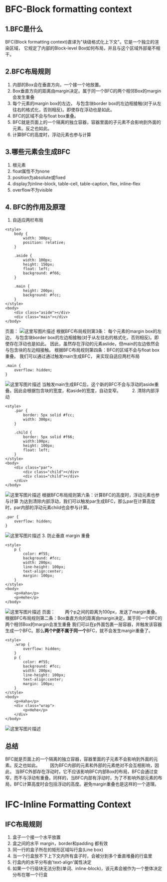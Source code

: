 # BFC-Block formatting context

## 1.BFC是什么
BFC(Block formatting context)直译为"块级格式化上下文"。它是一个独立的渲染区域， 它规定了内部的Block-level Box如何布局，并且与这个区域外部毫不相干。
## 2.BFC布局规则 
1. 内部的Box会在垂直方向，一个接一个地放置。
2. Box垂直方向的距离由margin决定。属于同一个BFC的两个相邻Box的margin会发生重叠
3. 每个元素的margin box的左边， 与包含块border box的左边相接触(对于从左往右的格式化，否则相反)。即使存在浮动也是如此。
4. BFC的区域不会与float box重叠。
5. BFC就是页面上的一个隔离的独立容器，容器里面的子元素不会影响到外面的元素。反之也如此。
6. 计算BFC的高度时，浮动元素也参与计算

## 3.哪些元素会生成BFC
1. 根元素
2. float属性不为none
3. position为absolute或fixed
4. display为inline-block, table-cell, table-caption, flex, inline-flex
5. overflow不为visible

## 4. BFC的作用及原理
1. 自适应两栏布局

```
<style>
    body {
        width: 300px;
        position: relative;
    }
 
    .aside {
        width: 100px;
        height: 150px;
        float: left;
        background: #f66;
    }
 
    .main {
        height: 200px;
        background: #fcc;
    }
</style>
<body>
    <div class="aside"></div>
    <div class="main"></div>
</body>
```

页面：
![这里写图片描述](http://img.blog.csdn.net/20170406145628660?watermark/2/text/aHR0cDovL2Jsb2cuY3Nkbi5uZXQvdTAxMjkzNzAyOQ==/font/5a6L5L2T/fontsize/400/fill/I0JBQkFCMA==/dissolve/70/gravity/SouthEast)
根据BFC布局规则第3条：
每个元素的margin box的左边， 与包含块border box的左边相接触(对于从左往右的格式化，否则相反)。即使存在浮动也是如此。
因此，虽然存在浮动的元素aslide，但main的左边依然会与包含块的左边相接触。
根据BFC布局规则第四条：BFC的区域不会与float box重叠。
我们可以通过通过触发main生成BFC， 来实现自适应两栏布局
```
.main {
    overflow: hidden;
}
```
![这里写图片描述](http://img.blog.csdn.net/20170406145653929?watermark/2/text/aHR0cDovL2Jsb2cuY3Nkbi5uZXQvdTAxMjkzNzAyOQ==/font/5a6L5L2T/fontsize/400/fill/I0JBQkFCMA==/dissolve/70/gravity/SouthEast)
当触发main生成BFC后，这个新的BFC不会与浮动的aside重叠。因此会根据包含块的宽度，和aside的宽度，自动变窄。
　　
2. 清除内部浮动
```
<style>
    .par {
        border: 5px solid #fcc;
        width: 300px;
    }
 
    .child {
        border: 5px solid #f66;
        width:100px;
        height: 100px;
        float: left;
    }
</style>
<body>
    <div class="par">
        <div class="child"></div>
        <div class="child"></div>
    </div>
</body>
```
![这里写图片描述](http://img.blog.csdn.net/20170406145713067?watermark/2/text/aHR0cDovL2Jsb2cuY3Nkbi5uZXQvdTAxMjkzNzAyOQ==/font/5a6L5L2T/fontsize/400/fill/I0JBQkFCMA==/dissolve/70/gravity/SouthEast)
根据BFC布局规则第六条：计算BFC的高度时，浮动元素也参与计算
为达到清除内部浮动，我们可以触发par生成BFC，那么par在计算高度时，par内部的浮动元素child也会参与计算。
```
.par {
    overflow: hidden;
}
```
![这里写图片描述](http://img.blog.csdn.net/20170406145731286?watermark/2/text/aHR0cDovL2Jsb2cuY3Nkbi5uZXQvdTAxMjkzNzAyOQ==/font/5a6L5L2T/fontsize/400/fill/I0JBQkFCMA==/dissolve/70/gravity/SouthEast)
3. 防止垂直 margin 重叠　
```
<style>
    p {
        color: #f55;
        background: #fcc;
        width: 200px;
        line-height: 100px;
        text-align:center;
        margin: 100px;
    }
</style>
<body>
    <p>Haha</p>
    <p>Hehe</p>
</body>
```
![这里写图片描述](http://img.blog.csdn.net/20170406145746020?watermark/2/text/aHR0cDovL2Jsb2cuY3Nkbi5uZXQvdTAxMjkzNzAyOQ==/font/5a6L5L2T/fontsize/400/fill/I0JBQkFCMA==/dissolve/70/gravity/SouthEast)
页面：
　　两个p之间的距离为100px，发送了margin重叠。
根据BFC布局规则第二条：Box垂直方向的距离由margin决定。属于同一个BFC的两个相邻Box的margin会发生重叠
我们可以在p外面包裹一层容器，并触发该容器生成一个BFC。那么**两个P便不属于同一个**BFC，就不会发生margin重叠了。
```
<style>
    .wrap {
        overflow: hidden;
    }
    p {
        color: #f55;
        background: #fcc;
        width: 200px;
        line-height: 100px;
        text-align:center;
        margin: 100px;
    }
</style>
<body>
    <p>Haha</p>
    <div class="wrap">
        <p>Hehe</p>
    </div>
</body>
```
![这里写图片描述](http://img.blog.csdn.net/20170406145802427?watermark/2/text/aHR0cDovL2Jsb2cuY3Nkbi5uZXQvdTAxMjkzNzAyOQ==/font/5a6L5L2T/fontsize/400/fill/I0JBQkFCMA==/dissolve/70/gravity/SouthEast)
## 总结　
BFC就是页面上的一个隔离的独立容器，容器里面的子元素不会影响到外面的元素。反之也如此。
　　因为BFC内部的元素和外部的元素绝对不会互相影响，因此， 当BFC外部存在浮动时，它不应该影响BFC内部Box的布局，BFC会通过变窄，而不与浮动有重叠。同样的，当BFC内部有浮动时，为了不影响外部元素的布局，BFC计算高度时会包括浮动的高度。避免margin重叠也是这样的一个道理。

# IFC-Inline Formatting Context

## IFC布局规则
1. 盒子一个接一个水平放置
2. 盒之间的水平 margin，border和padding 都有效
3. 同一行的盒子所在的矩形区域叫行盒(Line box)
4. 当一个行盒放不下上下文内所有盒子时，会被分到多个垂直堆叠的行盒里
5. 行盒内的水平分布由'text-align'属性决定
6. 如果一个行级块无法分割(单词、inline-block)，该元素会被作为一个整体决定分布在哪一个行盒




